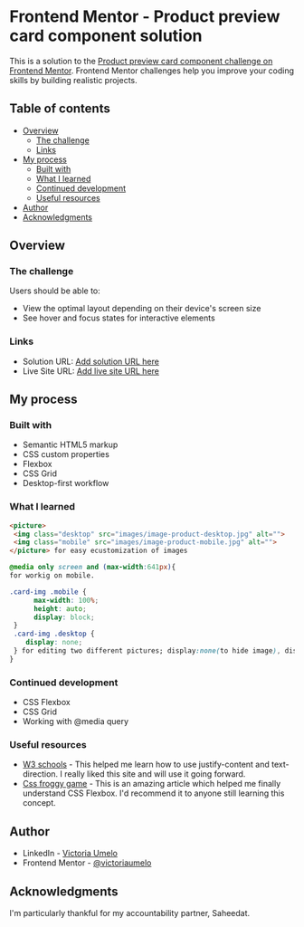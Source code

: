 # Frontend Mentor - Product preview card component solution

This is a solution to the [Product preview card component challenge on Frontend Mentor](https://www.frontendmentor.io/challenges/product-preview-card-component-GO7UmttRfa). Frontend Mentor challenges help you improve your coding skills by building realistic projects. 

## Table of contents

- [Overview](#overview)
  - [The challenge](#the-challenge)
  - [Links](#links)
- [My process](#my-process)
  - [Built with](#built-with)
  - [What I learned](#what-i-learned)
  - [Continued development](#continued-development)
  - [Useful resources](#useful-resources)
- [Author](#author)
- [Acknowledgments](#acknowledgments)

## Overview

### The challenge

Users should be able to:

- View the optimal layout depending on their device's screen size
- See hover and focus states for interactive elements

### Links

- Solution URL: [Add solution URL here](https://your-solution-url.com)
- Live Site URL: [Add live site URL here](https://your-live-site-url.com)

## My process

### Built with

- Semantic HTML5 markup
- CSS custom properties
- Flexbox
- CSS Grid
- Desktop-first workflow

### What I learned

```html
<picture>
 <img class="desktop" src="images/image-product-desktop.jpg" alt="">
 <img class="mobile" src="images/image-product-mobile.jpg" alt="">
</picture> for easy ecustomization of images
```
 ```css
@media only screen and (max-width:641px){
 for workig on mobile.

 .card-img .mobile {
       max-width: 100%;
       height: auto;
       display: block;
  }
  .card-img .desktop {
     display: none;
  } for editing two different pictures; display:none(to hide image), display:block(to show image)
}
```

### Continued development

- CSS Flexbox
- CSS Grid
- Working with @media query

### Useful resources

- [W3 schools](https://www.w3schools.com/css/css3_flexbox_container.asp) - This helped me learn how to use justify-content and text-direction. I really liked this site and will use it going forward.
- [Css froggy game](https://flexboxfroggy.com/) - This is an amazing article which helped me finally understand CSS Flexbox. I'd recommend it to anyone still learning this concept.

## Author

- LinkedIn - [Victoria Umelo](https://www.linkedin.com/mwlite/in/umelo-victoria-b38927283)
- Frontend Mentor - [@victoriaumelo](https://www.frontendmentor.io/profile/victoriaumelo)

## Acknowledgments

I'm particularly thankful for my accountability partner, Saheedat.

